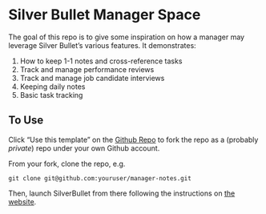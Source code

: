 # Silver Bullet Manager Space
The goal of this repo is to give some inspiration on how a manager may leverage Silver Bullet’s various features. It demonstrates:

1. How to keep 1-1 notes and cross-reference tasks
2. Track and manage performance reviews
3. Track and manage job candidate interviews
4. Keeping daily notes
5. Basic task tracking

## To Use
Click “Use this template” on the [Github Repo](https://github.com/silverbulletmd/silverbullet-manager-space-template) to fork the repo as a (probably _private_) repo under your own Github account.

From your fork, clone the repo, e.g.

    git clone git@github.com:youruser/manager-notes.git

Then, launch SilverBullet from there following the instructions on [the website](https://silverbullet.md).
